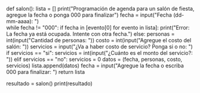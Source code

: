def salon():
    lista = []
    print("Programación de agenda para un salón de fiesta, agregue la fecha o ponga 000 para finalizar")
    fecha = input("Fecha (dd-mm-aaaa): ")    
    while fecha != "000":
        if fecha in [evento[0] for evento in lista]:
            print("Error: La fecha ya está ocupada. Intente con otra fecha.")
        else:
            personas = int(input("Cantidad de personas: "))
            costo = int(input("Agregue el costo del salón: "))
            servicios = input("¿Va a haber costo de servicio? Ponga si o no: ")
            if servicios == "si":
                servicios = int(input("¿Cuánto es el monto del servicio?: "))
            elif servicios == "no":
                servicios = 0
            datos = (fecha, personas, costo, servicios)
            lista.append(datos)
        fecha = input("Agregue la fecha o escriba 000 para finalizar: ")
    return lista

resultado = salon()
print(resultado)
